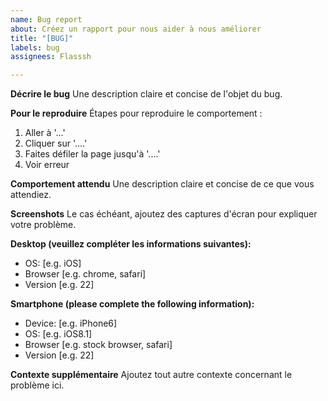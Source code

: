 ```yaml
---
name: Bug report
about: Créez un rapport pour nous aider à nous améliorer
title: "[BUG]"
labels: bug
assignees: Flasssh

---
```


**Décrire le bug**
Une description claire et concise de l'objet du bug.

**Pour le reproduire**
Étapes pour reproduire le comportement :
1. Aller à '...'
2. Cliquer sur '....'
3. Faites défiler la page jusqu'à  '....'
4. Voir erreur

**Comportement attendu**
Une description claire et concise de ce que vous attendiez.

**Screenshots**
Le cas échéant, ajoutez des captures d'écran pour expliquer votre problème.

**Desktop (veuillez compléter les informations suivantes):**
 - OS: [e.g. iOS]
 - Browser [e.g. chrome, safari]
 - Version [e.g. 22]

**Smartphone (please complete the following information):**
 - Device: [e.g. iPhone6]
 - OS: [e.g. iOS8.1]
 - Browser [e.g. stock browser, safari]
 - Version [e.g. 22]

**Contexte supplémentaire**
Ajoutez tout autre contexte concernant le problème ici.
